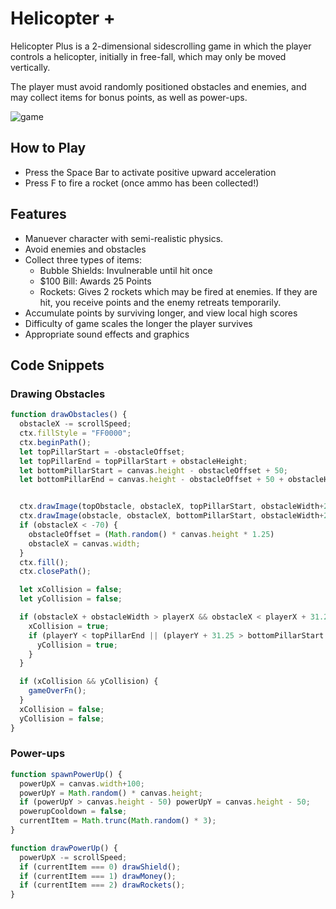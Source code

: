 # Helicopter +
Helicopter Plus is a 2-dimensional sidescrolling game in which the player controls a helicopter, initially in
free-fall, which may only be moved vertically.

The player must avoid randomly positioned obstacles and enemies, and may collect items for bonus points, as well as power-ups.

![game](https://i.imgur.com/8dhXgpf.jpg)

## How to Play
* Press the Space Bar to activate positive upward acceleration
* Press F to fire a rocket (once ammo has been collected!)

## Features
* Manuever character with semi-realistic physics.
* Avoid enemies and obstacles
* Collect three types of items:
  - Bubble Shields: Invulnerable until hit once
  - $100 Bill: Awards 25 Points
  - Rockets: Gives 2 rockets which may be fired at enemies.  If they are hit, you receive points and the enemy retreats temporarily.
* Accumulate points by surviving longer, and view local high scores
* Difficulty of game scales the longer the player survives
* Appropriate sound effects and graphics

## Code Snippets
### Drawing Obstacles

```javascript
function drawObstacles() {
  obstacleX -= scrollSpeed;
  ctx.fillStyle = "FF0000";
  ctx.beginPath();
  let topPillarStart = -obstacleOffset;
  let topPillarEnd = topPillarStart + obstacleHeight;
  let bottomPillarStart = canvas.height - obstacleOffset + 50;
  let bottomPillarEnd = canvas.height - obstacleOffset + 50 + obstacleHeight;


  ctx.drawImage(topObstacle, obstacleX, topPillarStart, obstacleWidth+20, obstacleHeight)
  ctx.drawImage(obstacle, obstacleX, bottomPillarStart, obstacleWidth+20, obstacleHeight);
  if (obstacleX < -70) {
    obstacleOffset = (Math.random() * canvas.height * 1.25)
    obstacleX = canvas.width;
  }
  ctx.fill();
  ctx.closePath();

  let xCollision = false;
  let yCollision = false;

  if (obstacleX + obstacleWidth > playerX && obstacleX < playerX + 31.25) {
    xCollision = true;
    if (playerY < topPillarEnd || (playerY + 31.25 > bottomPillarStart && playerY < bottomPillarEnd)) {
      yCollision = true;
    }
  }

  if (xCollision && yCollision) {
    gameOverFn();
  }
  xCollision = false;
  yCollision = false;
}
```

### Power-ups

```javascript
function spawnPowerUp() {
  powerUpX = canvas.width+100;
  powerUpY = Math.random() * canvas.height;
  if (powerUpY > canvas.height - 50) powerUpY = canvas.height - 50;
  powerupCooldown = false;
  currentItem = Math.trunc(Math.random() * 3);
}

function drawPowerUp() {
  powerUpX -= scrollSpeed;
  if (currentItem === 0) drawShield();
  if (currentItem === 1) drawMoney();
  if (currentItem === 2) drawRockets();
}
```
